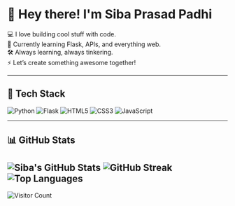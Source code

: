 # 👋 Hey there! I'm Siba Prasad Padhi

💻 I love building cool stuff with code.  
🌱 Currently learning Flask, APIs, and everything web.  
🛠️ Always learning, always tinkering.  
⚡ Let’s create something awesome together!

---

## 🔧 Tech Stack
![Python](https://img.shields.io/badge/Python-3776AB?style=flat&logo=python&logoColor=white)
![Flask](https://img.shields.io/badge/Flask-000000?style=flat&logo=flask&logoColor=white)
![HTML5](https://img.shields.io/badge/HTML5-E34F26?style=flat&logo=html5&logoColor=white)
![CSS3](https://img.shields.io/badge/CSS3-1572B6?style=flat&logo=css3&logoColor=white)
![JavaScript](https://img.shields.io/badge/JavaScript-F7DF1E?style=flat&logo=javascript&logoColor=black)

---

## 📊 GitHub Stats
![Siba's GitHub Stats](https://github-readme-stats.vercel.app/api?username=sibap-dev&show_icons=true&theme=radical)
![GitHub Streak](https://github-readme-streak-stats.herokuapp.com?user=sibap-dev&theme=radical)
![Top Languages](https://github-readme-stats.vercel.app/api/top-langs/?username=sibap-dev&layout=compact&theme=radical)
---

![Visitor Count](https://komarev.com/ghpvc/?username=sibap-dev&color=blue)
